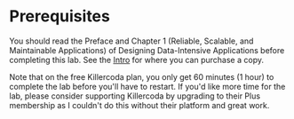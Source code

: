 # Prerequisites

You should read the Preface and Chapter 1 (Reliable, Scalable, and Maintainable Applications) of Designing Data-Intensive Applications before completing this lab. See the [Intro](https://killercoda.com/nathanwilk7/course/ddia1/intro) for where you can purchase a copy.

Note that on the free Killercoda plan, you only get 60 minutes (1 hour) to complete the lab before you'll have to restart. If you'd like more time for the lab, please consider supporting Killercoda by upgrading to their Plus membership as I couldn't do this without their platform and great work.
